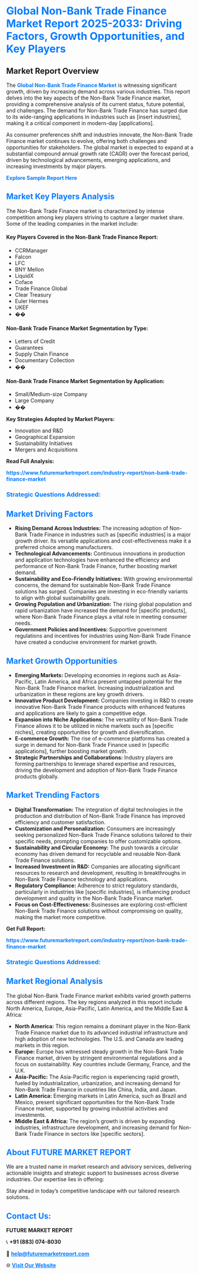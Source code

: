 <h1 style="color: #007BFF;">Global Non-Bank Trade Finance Market Report 2025-2033: Driving Factors, Growth Opportunities, and Key Players</h1>

<section id="overview">
<h2>Market Report Overview</h2>
<p>The <a href="https://www.futuremarketreport.com/industry-report/non-bank-trade-finance-market" style="color: #007BFF; text-decoration: none;"><strong>Global Non-Bank Trade Finance Market</strong></a> is witnessing significant growth, driven by increasing demand across various industries. This report delves into the key aspects of the Non-Bank Trade Finance market, providing a comprehensive analysis of its current status, future potential, and challenges. The demand for Non-Bank Trade Finance has surged due to its wide-ranging applications in industries such as [insert industries], making it a critical component in modern-day [applications].</p>
<p>As consumer preferences shift and industries innovate, the Non-Bank Trade Finance market continues to evolve, offering both challenges and opportunities for stakeholders. The global market is expected to expand at a substantial compound annual growth rate (CAGR) over the forecast period, driven by technological advancements, emerging applications, and increasing investments by major players.</p>
</section>

<section id="overview">
<p><a href="https://www.futuremarketreport.com/request-sample/reportId=109979" style="color: #007BFF; text-decoration: none;"><strong>Explore Sample Report Here</strong></a></p>
</section>

<section id="key-players">
<h2 style="color: #007BFF;">Market Key Players Analysis</h2>
<p>The Non-Bank Trade Finance market is characterized by intense competition among key players striving to capture a larger market share. Some of the leading companies in the market include:</p>
<h4>Key Players Covered in the Non-Bank Trade Finance Report:</h4>
<ul><li>CCRManager</li><li>Falcon</li><li>LFC</li><li>BNY Mellon</li><li>LiquidX</li><li>Coface</li><li>Trade Finance Global</li><li>Clear Treasury</li><li>Euler Hermes</li><li>UKEF</li><li>��</li></ul>
<h4>Non-Bank Trade Finance Market Segmentation by Type:</h4>
<ul><li>Letters of Credit</li><li>Guarantees</li><li>Supply Chain Finance</li><li>Documentary Collection</li><li>��</li></ul>

<h4>Non-Bank Trade Finance Market Segmentation by Application:</h4>
<ul><li>Small/Medium-size Company</li><li>Large Company</li><li>��</li></ul>
<p><strong>Key Strategies Adopted by Market Players:</strong></p>
<ul>
<li>Innovation and R&D</li>
<li>Geographical Expansion</li>
<li>Sustainability Initiatives</li>
<li>Mergers and Acquisitions</li>
</ul>
</section>

<section>
<p><strong>Read Full Analysis: </strong></p><a href="https://www.futuremarketreport.com/industry-report/non-bank-trade-finance-market" style="color: #007BFF; text-decoration: none;"><strong>https://www.futuremarketreport.com/industry-report/non-bank-trade-finance-market</strong></a>
<h3 style="color: #007BFF;">Strategic Questions Addressed:</h3>
</section>

<section id="driving-factors">
<h2 style="color: #007BFF;">Market Driving Factors</h2>
<ul>
<li><strong>Rising Demand Across Industries:</strong> The increasing adoption of Non-Bank Trade Finance in industries such as [specific industries] is a major growth driver. Its versatile applications and cost-effectiveness make it a preferred choice among manufacturers.</li>
<li><strong>Technological Advancements:</strong> Continuous innovations in production and application technologies have enhanced the efficiency and performance of Non-Bank Trade Finance, further boosting market demand.</li>
<li><strong>Sustainability and Eco-Friendly Initiatives:</strong> With growing environmental concerns, the demand for sustainable Non-Bank Trade Finance solutions has surged. Companies are investing in eco-friendly variants to align with global sustainability goals.</li>
<li><strong>Growing Population and Urbanization:</strong> The rising global population and rapid urbanization have increased the demand for [specific products], where Non-Bank Trade Finance plays a vital role in meeting consumer needs.</li>
<li><strong>Government Policies and Incentives:</strong> Supportive government regulations and incentives for industries using Non-Bank Trade Finance have created a conducive environment for market growth.</li>
</ul>
</section>

<section id="growth-opportunities">
<h2 style="color: #007BFF;">Market Growth Opportunities</h2>
<ul>
<li><strong>Emerging Markets:</strong> Developing economies in regions such as Asia-Pacific, Latin America, and Africa present untapped potential for the Non-Bank Trade Finance market. Increasing industrialization and urbanization in these regions are key growth drivers.</li>
<li><strong>Innovative Product Development:</strong> Companies investing in R&D to create innovative Non-Bank Trade Finance products with enhanced features and applications are likely to gain a competitive edge.</li>
<li><strong>Expansion into Niche Applications:</strong> The versatility of Non-Bank Trade Finance allows it to be utilized in niche markets such as [specific niches], creating opportunities for growth and diversification.</li>
<li><strong>E-commerce Growth:</strong> The rise of e-commerce platforms has created a surge in demand for Non-Bank Trade Finance used in [specific applications], further boosting market growth.</li>
<li><strong>Strategic Partnerships and Collaborations:</strong> Industry players are forming partnerships to leverage shared expertise and resources, driving the development and adoption of Non-Bank Trade Finance products globally.</li>
</ul>
</section>

<section id="trending-factors">
<h2 style="color: #007BFF;">Market Trending Factors</h2>
<ul>
<li><strong>Digital Transformation:</strong> The integration of digital technologies in the production and distribution of Non-Bank Trade Finance has improved efficiency and customer satisfaction.</li>
<li><strong>Customization and Personalization:</strong> Consumers are increasingly seeking personalized Non-Bank Trade Finance solutions tailored to their specific needs, prompting companies to offer customizable options.</li>
<li><strong>Sustainability and Circular Economy:</strong> The push towards a circular economy has driven demand for recyclable and reusable Non-Bank Trade Finance solutions.</li>
<li><strong>Increased Investment in R&D:</strong> Companies are allocating significant resources to research and development, resulting in breakthroughs in Non-Bank Trade Finance technology and applications.</li>
<li><strong>Regulatory Compliance:</strong> Adherence to strict regulatory standards, particularly in industries like [specific industries], is influencing product development and quality in the Non-Bank Trade Finance market.</li>
<li><strong>Focus on Cost-Effectiveness:</strong> Businesses are exploring cost-efficient Non-Bank Trade Finance solutions without compromising on quality, making the market more competitive.</li>
</ul>
</section>

<section>
<p><strong>Get Full Report: </strong></p><a href="https://www.futuremarketreport.com/industry-report/non-bank-trade-finance-market" style="color: #007BFF; text-decoration: none;"><strong>https://www.futuremarketreport.com/industry-report/non-bank-trade-finance-market</strong></a>
<h3 style="color: #007BFF;">Strategic Questions Addressed:</h3>
</section>


<section id="regional-analysis">
<h2 style="color: #007BFF;">Market Regional Analysis</h2>
<p>The global Non-Bank Trade Finance market exhibits varied growth patterns across different regions. The key regions analyzed in this report include North America, Europe, Asia-Pacific, Latin America, and the Middle East & Africa:</p>
<ul>
<li><strong>North America:</strong> This region remains a dominant player in the Non-Bank Trade Finance market due to its advanced industrial infrastructure and high adoption of new technologies. The U.S. and Canada are leading markets in this region.</li>
<li><strong>Europe:</strong> Europe has witnessed steady growth in the Non-Bank Trade Finance market, driven by stringent environmental regulations and a focus on sustainability. Key countries include Germany, France, and the U.K.</li>
<li><strong>Asia-Pacific:</strong> The Asia-Pacific region is experiencing rapid growth, fueled by industrialization, urbanization, and increasing demand for Non-Bank Trade Finance in countries like China, India, and Japan.</li>
<li><strong>Latin America:</strong> Emerging markets in Latin America, such as Brazil and Mexico, present significant opportunities for the Non-Bank Trade Finance market, supported by growing industrial activities and investments.</li>
<li><strong>Middle East & Africa:</strong> The region’s growth is driven by expanding industries, infrastructure development, and increasing demand for Non-Bank Trade Finance in sectors like [specific sectors].</li>
</ul>
</section>

<footer>
<h2 style="color: #007BFF;">About FUTURE MARKET REPORT</h2>
<p>We are a trusted name in market research and advisory services, delivering actionable insights and strategic support to businesses across diverse industries. Our expertise lies in offering:</p>

<p>Stay ahead in today’s competitive landscape with our tailored research solutions.</p>

<h2 style="color: #007BFF;">Contact Us:</h2>
<p><strong>FUTURE MARKET REPORT</strong></p>
<p>📞 <strong>+91 (883) 074-8030</strong></p>
<p>📧 <strong><a href="mailto:help@futuremarketreport.com" style="color: #007BFF;">help@futuremarketreport.com</a></strong></p>
<p>🌐 <strong><a href="https://www.futuremarketreport.com/" style="color: #007BFF;">Visit Our Website</a></strong></p>
</footer>
